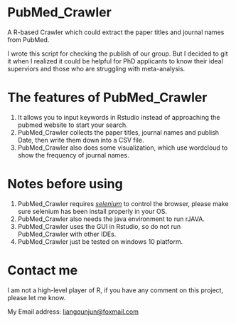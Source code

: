 # PubMed_Crawler
A R-based Crawler which could extract the paper titles and journal names from PubMed.

I wrote this script for checking the publish of our group. But I decided to git it when I realized it could be helpful for PhD applicants to know their ideal superviors and those who are struggling with meta-analysis.

# The features of PubMed_Crawler
1. It allows you to input keywords in Rstudio instead of approaching the pubmed website to start your search.
2. PubMed_Crawler collects the paper titles, journal names and publish Date, then write them down into a CSV file.
3. PubMed_Crawler also does some visualization, which use wordcloud to show the frequency of journal names.

# Notes before using
1. PubMed_Crawler requires *[selenium](https://www.selenium.dev/downloads/)* to control the browser, please make sure selenium has been install properly in your OS.
2. PubMed_Crawler also needs the java environment to run rJAVA.
3. PubMed_Crawler uses the GUI in Rstudio, so do not run PubMed_Crawler with other IDEs.
4. PubMed_Crawler just be tested on windows 10 platform.

# Contact me
I am not a high-level player of R, if you have any comment on this project, please let me know.

My Email address: <liangqunjun@foxmail.com>
